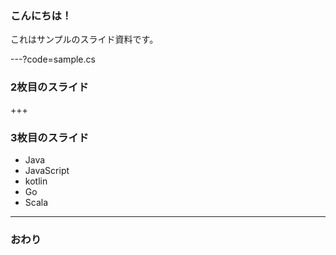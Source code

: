 ### こんにちは！


これはサンプルのスライド資料です。


---?code=sample.cs


### 2枚目のスライド


+++


### 3枚目のスライド

- Java
- JavaScript
- kotlin
- Go
- Scala


---


### おわり
